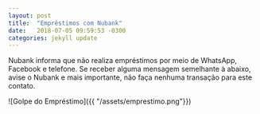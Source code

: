 ```yaml
---
layout: post
title:  "Empréstimos com Nubank"
date:   2018-07-05 09:59:53 -0300
categories: jekyll update
---
```

Nubank informa que não realiza empréstimos por meio de WhatsApp, Facebook e telefone. Se receber alguma mensagem semelhante à abaixo, avise o Nubank e mais importante, não faça nenhuma transação para este contato.

![Golpe do Empréstimo]({{ "/assets/emprestimo.png"}})
